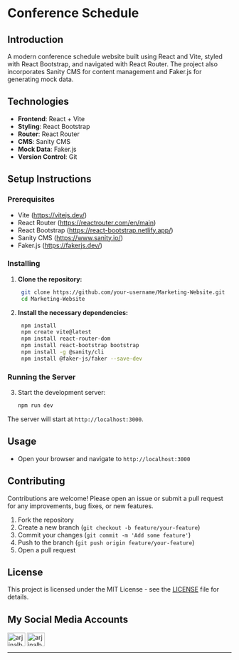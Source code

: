 # Conference Schedule

## Introduction

A modern conference schedule website built using React and Vite, styled with React Bootstrap, and navigated with React Router. The project also incorporates Sanity CMS for content management and Faker.js for generating mock data.

## Technologies

- **Frontend**: React + Vite
- **Styling**: React Bootstrap
- **Router**: React Router
- **CMS**: Sanity CMS
- **Mock Data**: Faker.js
- **Version Control**: Git

## Setup Instructions

### Prerequisites

- Vite (https://vitejs.dev/)
- React Router (https://reactrouter.com/en/main)
- React Bootstrap (https://react-bootstrap.netlify.app/)
- Sanity CMS (https://www.sanity.io/)
- Faker.js (https://fakerjs.dev/)

### Installing

1. **Clone the repository:**

   ```bash
    git clone https://github.com/your-username/Marketing-Website.git
    cd Marketing-Website

   ```

2. **Install the necessary dependencies:**

   ```bash
    npm install
    npm create vite@latest
    npm install react-router-dom
    npm install react-bootstrap bootstrap
    npm install -g @sanity/cli
    npm install @faker-js/faker --save-dev

   ```

### Running the Server

3. Start the development server:
   ```bash
   npm run dev
   ```

The server will start at `http://localhost:3000`.

## Usage

- Open your browser and navigate to `http://localhost:3000`

## Contributing

Contributions are welcome! Please open an issue or submit a pull request for any improvements, bug fixes, or new features.

1. Fork the repository
2. Create a new branch (`git checkout -b feature/your-feature`)
3. Commit your changes (`git commit -m 'Add some feature'`)
4. Push to the branch (`git push origin feature/your-feature`)
5. Open a pull request

## License

This project is licensed under the MIT License - see the [LICENSE](LICENSE) file for details.

## My Social Media Accounts

<a href="https://twitter.com/arjinalbay" target="blank"><img align="center" src="https://raw.githubusercontent.com/rahuldkjain/github-profile-readme-generator/master/src/images/icons/Social/twitter.svg" alt="arjinalbay" height="30" width="40" /></a>
<a href="https://linkedin.com/in/arjinalbay" target="blank"><img align="center" src="https://raw.githubusercontent.com/rahuldkjain/github-profile-readme-generator/master/src/images/icons/Social/linked-in-alt.svg" alt="arjinalbay" height="30" width="40" /></a>

---
